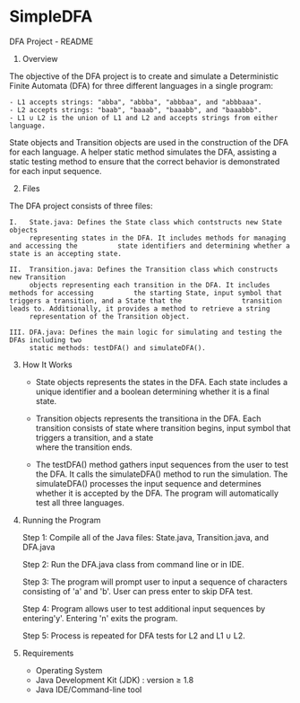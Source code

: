 # SimpleDFA
DFA Project - README

1. Overview

The objective of the DFA project is to create and simulate a Deterministic Finite Automata (DFA) for three different languages in a single program:

	- L1 accepts strings: "abba", "abbba", "abbbaa", and "abbbaaa".
	- L2 accepts strings: "baab", "baaab", "baaabb", and "baaabbb".
	- L1 ∪ L2 is the union of L1 and L2 and accepts strings from either language.

State objects and Transition objects are used in the construction of the DFA for each language. A helper static method simulates the DFA, assisting a static testing method to ensure that the correct behavior is demonstrated for each input sequence.

2. Files

The DFA project consists of three files:

	I.   State.java: Defines the State class which contstructs new State objects 	
	     representing states in the DFA. It includes methods for managing and accessing the 	     state identifiers and determining whether a state is an accepting state.

	II.  Transition.java: Defines the Transition class which constructs new Transition 
	     objects representing each transition in the DFA. It includes methods for accessing 	     the starting State, input symbol that triggers a transition, and a State that the       	     transition leads to. Additionally, it provides a method to retrieve a string 
	     representation of the Transition object. 

	III. DFA.java: Defines the main logic for simulating and testing the DFAs including two
	     static methods: testDFA() and simulateDFA().

3. How It Works

	- State objects represents the states in the DFA. Each state includes a unique 			  identifier and a boolean determining whether it is a final state.
	
	- Transition objects represents the transitiona in the DFA. Each transition consists of 
	  state where transition begins, input symbol that triggers a transition, and a state 	
	  where the transition ends. 

	- The testDFA() method gathers input sequences from the user to test the DFA. It calls 
	  the simulateDFA() method to run the simulation. The simulateDFA() processes the input
	  sequence and determines whether it is accepted by the DFA. The program will 	 		  automatically test all three languages.

4. Running the Program

	Step 1: Compile all of the Java files: State.java, Transition.java, and DFA.java

	Step 2: Run the DFA.java class from command line or in IDE.

	Step 3: The program will prompt user to input a sequence of characters consisting of
		'a' and 'b'. User can press enter to skip DFA test.

	Step 4: Program allows user to test additional input sequences by entering'y'. 		        		Entering 'n' exits the program.

	Step 5: Process is repeated for DFA tests for L2 and  L1 ∪ L2.

5. Requirements

	- Operating System
	- Java Development Kit (JDK) : version ≥ 1.8
	- Java IDE/Command-line tool

